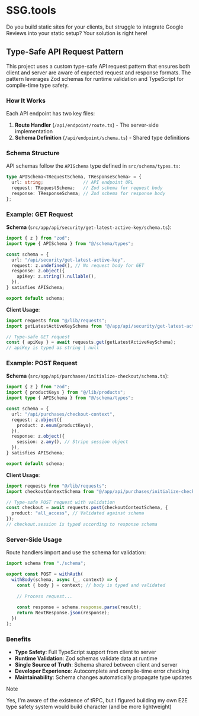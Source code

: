 # SSG.tools
Do you build static sites for your clients, but struggle to integrate Google Reviews into your static setup? Your solution is right here!

## Type-Safe API Request Pattern

This project uses a custom type-safe API request pattern that ensures both client and server are aware of expected request and response formats. The pattern leverages Zod schemas for runtime validation and TypeScript for compile-time type safety.

### How It Works

Each API endpoint has two key files:
1. **Route Handler** (`/api/endpoint/route.ts`) - The server-side implementation
2. **Schema Definition** (`/api/endpoint/schema.ts`) - Shared type definitions

### Schema Structure

API schemas follow the `APISchema` type defined in `src/schema/types.ts`:

```typescript
type APISchema<TRequestSchema, TResponseSchema> = {
  url: string;               // API endpoint URL
  request: TRequestSchema;   // Zod schema for request body
  response: TResponseSchema; // Zod schema for response body
};
```

### Example: GET Request

**Schema** (`src/app/api/security/get-latest-active-key/schema.ts`):
```typescript
import { z } from "zod";
import type { APISchema } from "@/schema/types";

const schema = {
  url: "/api/security/get-latest-active-key",
  request: z.undefined(), // No request body for GET
  response: z.object({
    apiKey: z.string().nullable(),
  }),
} satisfies APISchema;

export default schema;
```

**Client Usage**:
```typescript
import requests from "@/lib/requests";
import getLatestActiveKeySchema from "@/app/api/security/get-latest-active-key/schema";

// Type-safe GET request
const { apiKey } = await requests.get(getLatestActiveKeySchema);
// apiKey is typed as string | null
```

### Example: POST Request

**Schema** (`src/app/api/purchases/initialize-checkout/schema.ts`):
```typescript
import { z } from "zod";
import { productKeys } from "@/lib/products";
import type { APISchema } from "@/schema/types";

const schema = {
  url: "/api/purchases/checkout-context",
  request: z.object({
    product: z.enum(productKeys),
  }),
  response: z.object({
    session: z.any(), // Stripe session object
  }),
} satisfies APISchema;

export default schema;
```

**Client Usage**:
```typescript
import requests from "@/lib/requests";
import checkoutContextSchema from "@/app/api/purchases/initialize-checkout/schema";

// Type-safe POST request with validation
const checkout = await requests.post(checkoutContextSchema, {
  product: "all_access", // Validated against schema
});
// checkout.session is typed according to response schema
```

### Server-Side Usage

Route handlers import and use the schema for validation:

```typescript
import schema from "./schema";

export const POST = withAuth(
  withBody(schema, async (_, context) => {
    const { body } = context; // body is typed and validated
    
    // Process request...
    
    const response = schema.response.parse(result);
    return NextResponse.json(response);
  })
);
```

### Benefits

- **Type Safety**: Full TypeScript support from client to server
- **Runtime Validation**: Zod schemas validate data at runtime
- **Single Source of Truth**: Schema shared between client and server
- **Developer Experience**: Autocomplete and compile-time error checking
- **Maintainability**: Schema changes automatically propagate type updates

> [!NOTE]
> Yes, I'm aware of the existence of tRPC, but I figured building my own E2E type safety system would build character (and be more lightweight)
